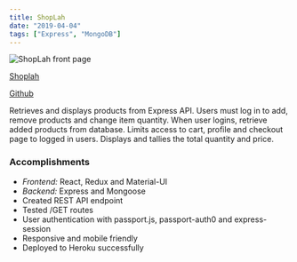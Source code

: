 ```yaml
---
title: ShopLah
date: "2019-04-04"
tags: ["Express", "MongoDB"]
---
```


![ShopLah front page](../assets/shoplah.webp "ShopLah front page")

[Shoplah](https://shoplah.herokuapp.com/)

[Github](https://github.com/jenlky/shoplah)

Retrieves and displays products from Express API. Users must log in to add, remove products and change item quantity.
When user logins, retrieve added products from database. Limits access to cart, profile and checkout page to logged in users.
Displays and tallies the total quantity and price.

### Accomplishments ###

- _Frontend:_ React, Redux and Material-UI
- _Backend:_ Express and Mongoose
- Created REST API endpoint
- Tested /GET routes
- User authentication with passport.js, passport-auth0 and express-session
- Responsive and mobile friendly
- Deployed to Heroku successfully
